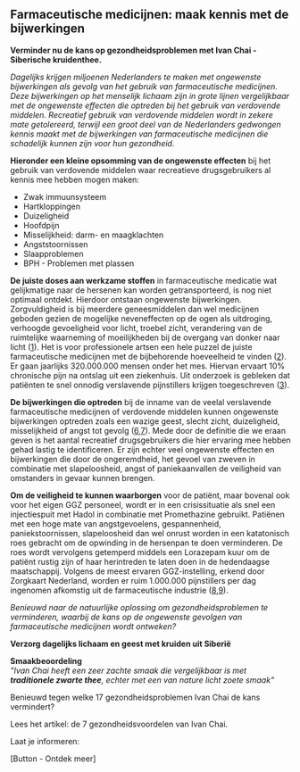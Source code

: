 ## Farmaceutische medicijnen: maak kennis met de bijwerkingen

**Verminder nu de kans op gezondheidsproblemen met Ivan Chai - Siberische kruidenthee.** 

_Dagelijks krijgen miljoenen Nederlanders te maken met ongewenste bijwerkingen als gevolg van het gebruik van farmaceutische medicijnen. Deze bijwerkingen op het menselijk lichaam zijn in grote lijnen vergelijkbaar met de ongewenste effecten die optreden bij het gebruik van verdovende middelen. Recreatief gebruik van verdovende middelen wordt in zekere mate getolereerd, terwijl een groot deel van de Nederlanders gedwongen kennis maakt met de bijwerkingen van farmaceutische medicijnen die schadelijk kunnen zijn voor hun gezondheid._

**Hieronder een kleine opsomming van de ongewenste effecten** bij het gebruik van verdovende middelen waar recreatieve drugsgebruikers al kennis mee hebben mogen maken: 

* Zwak immuunsysteem
* Hartkloppingen
* Duizeligheid
* Hoofdpijn
* Misselijkheid: darm- en maagklachten
* Angststoornissen
* Slaapproblemen
* BPH - Problemen met plassen 

**De juiste doses aan werkzame stoffen** in farmaceutische medicatie wat gelijkmatige naar de hersenen kan worden getransporteerd, is nog niet optimaal ontdekt. Hierdoor ontstaan ongewenste bijwerkingen. Zorgvuldigheid is bij meerdere geneesmiddelen dan wel medicijnen geboden gezien de mogelijke neveneffecten op de ogen als uitdroging, verhoogde gevoeligheid voor licht, troebel zicht, verandering van de ruimtelijke waarneming of moeilijkheden bij de overgang van donker naar licht ([1](https://www.zeiss.nl/vision-care/beter-zien/gezondheid-bescherming/geneesmiddelen-kunnen-het-gezichtsvermogen-beperken.html)). Het is voor professionele artsen een hele puzzel de juiste farmaceutische medicijnen met de bijbehorende hoeveelheid te vinden ([2](https://www.umcutrecht.nl/nl/Nieuws/We-willen-bijwerkingen-van-medicatie-verminderen)). Er gaan jaarlijks 320.000.000 mensen onder het mes. Hiervan ervaart 10% chronische pijn na ontslag uit een ziekenhuis. Uit onderzoek is gebleken dat patiënten te snel onnodig verslavende pijnstillers krijgen toegeschreven ([3](https://nos.nl/artikel/2280241-wetenschappers-te-snel-verslavende-pijnstillers-na-operatie.html)).

**De bijwerkingen die optreden** bij de inname van de veelal verslavende farmaceutische medicijnen of verdovende middelen kunnen ongewenste bijwerkingen optreden zoals een wazige geest, slecht zicht, duizeligheid, misselijkheid of angst tot gevolg ([6](https://www.drugsinfoteam.nl/klachten),[7](https://www.drugsinfoteam.nl/vraag-antwoord/lees-een-antwoord/-/coke-duizeligheid-wazig-zien-misselijkheid-angst)). Mede door de definitie die we eraan geven is het aantal recreatief drugsgebruikers die hier ervaring mee hebben gehad lastig te identificeren. Er zijn echter veel ongewenste effecten en bijwerkingen die door de ongeremdheid, het gevoel van zweven in combinatie met slapeloosheid, angst of paniekaanvallen de veiligheid van omstanders in gevaar kunnen brengen. 

**Om de veiligheid te kunnen waarborgen** voor de patiënt, maar bovenal ook voor het eigen GGZ personeel, wordt er in een crisissituatie als snel een injectiespuit met Hadol in combinatie met Promethazine gebruikt. Patiënen met een hoge mate van angstgevoelens, gespannenheid, paniekstoornissen, slapeloosheid dan wel onrust worden in een katatonisch roes gebracht om de opwinding in de hersenpan te doen verminderen. De roes wordt vervolgens getemperd middels een Lorazepam kuur om de patiënt rustig zijn of haar herintreden te laten doen in de hedendaagse maatschappij. Volgens de meest ervaren GGZ-instelling, erkend door Zorgkaart Nederland, worden er ruim 1.000.000 pijnstillers per dag ingenomen afkomstig uit de farmaceutische industrie ([8](https://solutions-center.nl/verslavingen/medicijnverslaving/pijnstillers/),[9](https://www.zorgkaartnederland.nl/zorginstelling/ggz-solutions-center-voorthuizen-10001990)). 

_Benieuwd naar de natuurlijke oplossing om gezondheidsproblemen te verminderen, waarbij de kans op de ongewenste gevolgen van farmaceutische medicijnen wordt ontweken?_

**Verzorg dagelijks lichaam en geest met kruiden uit Siberië** <br>

**Smaakbeoordeling** <br>
_"Ivan Chai heeft een zeer zachte smaak die vergelijkbaar is met **traditionele zwarte thee**, echter met een van nature licht zoete smaak"_ 

Benieuwd tegen welke 17 gezondheidsproblemen Ivan Chai de kans vermindert? 

Lees het artikel: de 7 gezondheidsvoordelen van Ivan Chai. 

Laat je informeren: 

[Button - Ontdek meer]



